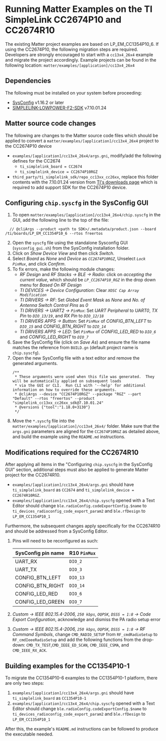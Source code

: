 # Running Matter Examples on the TI SimpleLink CC2674P10 and CC2674R10

The existing Matter project examples are based on LP_EM_CC1354P10_6. If using
the CC2674P10, the following migration steps are required. Developers are
strongly encouraged to start with a `cc13x4_26x4` example and migrate the
project accordingly. Example projects can be found in the following location:
`matter/examples/[application]/cc13x4_26x4`

## Dependencies

The following must be installed on your system before proceeding:

-   [SysConfig](https://www.ti.com/tool/SYSCONFIG) v1.16.2 or later
-   [SIMPLELINK-LOWPOWER-F2-SDK](https://www.ti.com/tool/SIMPLELINK-LOWPOWER-SDK)
    v7.10.01.24

## Matter source code changes

The following are changes to the Matter source code files which should be
applied to convert a `matter/examples/[application]/cc13x4_26x4` project to the
CC2674P10 device

-   `examples/[application]/cc13x4_26x4/args.gni`, modify/add the following
    defines for the CC2674
    -   `ti_simplelink_board = CC2674`
    -   `ti_simplelink_device = CC2674P10RGZ`
-   `third_party/ti_simplelink_sdk/repo_cc13xx_cc26xx`, replace this folder
    contents with the 7.10.01.24 version from
    [TI's downloads page](https://www.ti.com/tool/download/SIMPLELINK-LOWPOWER-F2-SDK/7.10.01.24)
    which is required to add support SDK for the CC2674P10 device.

## Configuring `chip.syscfg` in the SysConfig GUI

1. To open `matter/examples/[application]/cc13x4_26x4/chip.syscfg` in the GUI,
   add the following line to the top of the file:

```
  // @cliArgs --product <path to SDK>/.metadata/product.json --board /ti/boards/LP_EM_CC1354P10_6 --rtos freertos
```

2. Open the `syscfg` file using the standalone Sysconfig GUI
   (`sysconfig_gui.sh`) from the SysConfig installation folder.
3. Click on _Show Device View_ and then click _Switch_.
4. Select _Board_ as _None_ and _Device_ as _`CC2674P10RGZ`_, Unselect
   _`Lock PinMux`_, and click _Confirm_.
5. To fix errors, make the following module changes:
    - _RF Design_ and _RF Stacks -> BLE -> Radio_: click on _accepting the
      current value_, which should be _`LP_CC2674P10_RGZ`_ in the drop down menu
      for _Based On RF Design_
    - _TI DEVICES -> Device Configuration_: Clear
      _`XOSC Cap Array Modification`_
    - _TI DRIVERS -> RF_: Set _Global Event Mask_ as _None_ and _No. of Antenna
      Switch Control Pins_ as _0_
    - _TI DRIVERS -> UART2 -> `PinMux`_: Set _UART Peripheral_ to _UART0_, _TX
      Pin_ to _`DIO_13/19`_, and _RX Pin_ to _`DIO_12/18`_
    - _TI DRIVERS APPS -> Button_: Set _`PinMux`_ of _CONFIG_BTN_LEFT_ to
      _`DIO_15`_ and _CONFIG_BTN_RIGHT_ to _`DIO_14`_
    - _TI DRIVERS APPS -> LED_: Set _`PinMux`_ of _CONFIG_LED_RED_ to _`DIO_6`_
      and _CONFIG_LED_RIGHT_ to _`DIO_7`_
6. Save the SysConfig file (click on _Save As_) and ensure the file name matches
   the reference from `BUILD.gn` (default project name is `chip.syscfg`).
7. Open the new SysConfig file with a text editor and remove the generated
   arguments.
    ```
    /**
     * These arguments were used when this file was generated.  They will be automatically applied on subsequent loads
     * via the GUI or CLI.  Run CLI with '--help' for additional information on how to override these arguments.
     * @cliArgs --device "CC2674P10RGZ" --package "RGZ" --part "Default" --rtos "freertos" --product "simplelink_cc13xx_cc26xx_sdk@7.10.01.24"
     * @versions {"tool":"1.18.0+3130"}
     */
    ```
8. Move the `*.syscfg` file into the
   `matter/examples/[application]/cc13x4_26x4/` folder. Make sure that the
   `args.gni` parameters are aligned for the `CC2674P10RGZ` as detailed above,
   and build the example using the `README.md` instructions.

## Modifications required for the CC2674R10

After applying all items in the "Configuring `chip.syscfg` in the SysConfig GUI"
section, additional steps must also be applied to generate Matter project for
the CC2674R10.

-   `examples/[application]/cc13x4_26x4/args.gni` should have
    `ti_simplelink_board` as `CC2674` and `ti_simplelink_device = CC2674R10RGZ`.
-   `examples/[application]/cc13x4_26x4/chip.syscfg` opened with a Text Editor
    should change `ble.radioConfig.codeExportConfig.$name` to
    `ti_devices_radioconfig_code_export_param2` and `ble.rfDesign` to
    `LP_EM_CC1354P10_1`

Furthermore, the subsequent changes apply specifically for the CC2674R10 and
should be addressed from a SysConfig Editor.

1. Pins will need to be reconfigured as such:

    | SysConfig pin name | R10 `PinMux` |
    | ------------------ | ------------ |
    | UART_RX            | `DIO_2`      |
    | UART_TX            | `DIO_3`      |
    | CONFIG_BTN_LEFT    | `DIO_13`     |
    | CONFIG_BTN_RIGHT   | `DIO_14`     |
    | CONFIG_LED_RED     | `DIO_6`      |
    | CONFIG_LED_GREEN   | `DIO_7`      |

2. _Custom -> IEEE 802.15.4-2006, `250 kbps`, `OQPSK`, `DSSS = 1:8` -> Code
   Export Configuration_, acknowledge and dismiss the PA radio setup error
3. _Custom -> IEEE 802.15.4-2006, `250 kbps`, `OQPSK`, `DSSS = 1:8` -> RF
   Command Symbols_, change `CMD_RADIO_SETUP` from `RF_cmdRadioSetup` to
   `RF_cmdIeeeRadioSetup` and add the following functions from the drop-down:
   `CMD_TX_TEST`,`CMD_IEEE_ED_SCAN`, `CMD_IEEE_CSMA`, and `CMD_IEEE_RX_ACK`.


## Building examples for the CC1354P10-1

To migrate the CC1354P10-6 examples to the CC1354P10-1 platform, there are only
two steps:

1. `examples/[application]/cc13x4_26x4/args.gni` should have
   `ti_simplelink_board` as `CC1354P10-1`
2. `examples/[application]/cc13x4_26x4/chip.syscfg` opened with a Text Editor
    should change `ble.radioConfig.codeExportConfig.$name` to
   `ti_devices_radioconfig_code_export_param2` and `ble.rfDesign` to
   `LP_EM_CC1354P10_1`

After this, the example's `README.md` instructions can be followed to produce
the executable needed.
